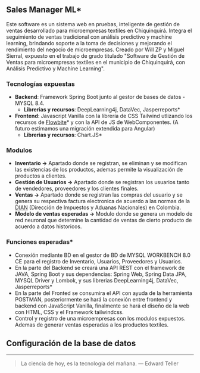 ## Sales Manager ML*
Este software es un sistema web en pruebas, inteligente de gestión de ventas desarrollado para microempresas textiles en Chiquinquirá. Integra el seguimiento de ventas tradicional con análisis predictivo y machine learning, brindando soporte a la toma de decisiones y mejorando el rendimiento del negocio de microempresas. Creado por Will ZP y Miguel Sierral, expuesto en el trabajo de grado titulado "Software de Gestión de Ventas para microempresas textiles en el municipio de Chiquinquirá, con Análisis Predictivo y Machine Learning". 

### Tecnologías expuestas
- **Backend**: Framework Spring Boot junto al gestor de bases de datos - MYSQL 8.4.
    - **Librerias y recursos**: DeepLearning4j, DataVec, Jasperreports*
- **Frontend**: Javascript Vanilla con la librería de CSS Tailwind utlizando los recursos de [Flowbite](https://flowbite.com/docs/getting-started/introduction/)* y con la API de JS de WebComponentes. (A futuro estimamos una migración extendida para Angular)
  - **Librerias y recursos**: Chart.JS*
 
### Modulos
- **Inventario ->** Apartado donde se registran, se eliminan y se modifican las existencias de los productos, ademas permite la visualización de productos a clientes.
- **Gestión de Usuarios ->** Apartado donde se registran los usuarios tanto de vendedores, proveedores y los clientes finales.
- **Ventas ->**  Apartado donde se registran las compras del usuario y se genera su respectiva factura electronica de acuerdo a las normas de la [DIAN](https://www.dian.gov.co/normatividad/Normatividad/Resoluci%C3%B3n%20000167%20de%2030-12-2021.pdf) (Dirección de Impuestos y Aduanas Nacionales) en Colombia. 
- **Modelo de ventas esperadas ->** Modulo donde se genera un modelo de red neuronal que determine la cantidad de ventas de cierto producto de acuerdo a datos historicos.

### Funciones esperadas*
- Conexión mediante BD en el gestor de BD de MYSQL WORKBENCH 8.0 CE para el registro de Inventario, Usuarios, Proveedores y Usuarios.
- En la parte del Backend se creará una API REST con el framework de JAVA, Spring Boot y sus dependencias: Spring Web, Spring Data JPA, MYSQL Driver y Lombok, y sus librerias DeepLearning4j, DataVec, Jasperreports*
- En la parte del Fronted se consumira el API con ayuda de la herramienta POSTMAN, posteriormente se hará la conexión entre frontend y backend con JavaScript Vanilla, finalmente se hará el diseño de la web con HTML, CSS y el Framework tailwindcss. 
- Control y registro de una microempresas con los modulos expuestos. Ademas de generar ventas esperadas a los productos textiles.

## Configuración de la base de datos

---------------------

> La ciencia de hoy, es la tecnología del mañana. — Edward Teller
